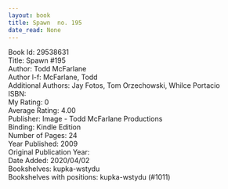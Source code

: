 ```yaml
---
layout: book
title: Spawn  no. 195
date_read: None
---
```


Book Id: 29538631<br />
Title: Spawn #195<br />
Author: Todd McFarlane<br />
Author l-f: McFarlane, Todd<br />
Additional Authors: Jay Fotos, Tom Orzechowski, Whilce Portacio<br />
ISBN: <br />
My Rating: 0<br />
Average Rating: 4.00<br />
Publisher: Image - Todd McFarlane Productions<br />
Binding: Kindle Edition<br />
Number of Pages: 24<br />
Year Published: 2009<br />
Original Publication Year: <br />
Date Added: 2020/04/02<br />
Bookshelves: kupka-wstydu<br />
Bookshelves with positions: kupka-wstydu (#1011)<br />

